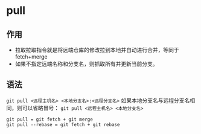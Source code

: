 # pull

## 作用

- 拉取拉取指令就是将远端仓库的修改拉到本地并自动进行合并，等同于fetch+merge
- 如果不指定远端名称和分支名，则抓取所有并更新当前分支。

## 语法

`git pull <远程主机名> <本地分支名>:<远程分支名>`
如果本地分支名与远程分支名相同，则可以省略冒号：
`git pull <远程主机名> <本地分支名>`

`git pull = git fetch + git merge`  
`git pull --rebase = git fetch + git rebase`
